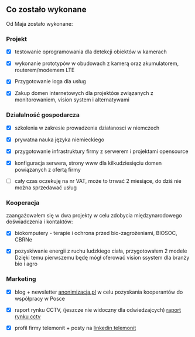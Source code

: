 ## Co zostało wykonane

Od Maja zostało wykonane:

### Projekt
+ [x] testowanie oprogramowania dla detekcji obiektów w kamerach
+ [x] wykonanie prototypów w obudowach z kamerą oraz akumulatorem, routerem/modemem LTE 
+ [x] Przygotowanie loga dla usług
+ [x] Zakup domen internetowych dla projektóœ związanych z monitorowaniem, vision system i alternatywami


### Działalność gospodarcza
+ [x] szkolenia w zakresie prowadzenia działanosci w niemczech
+ [x] prywatna nauka języka niemieckiego
+ [x] przygotowanie infrastruktury firmy z serwerem i projektami opensource
+ [x] konfiguracja serwera, strony www dla kilkudziesięciu domen powiązanych z ofertą firmy 
+ [ ] cały czas oczekuję na nr VAT, może to trrwać 2 miesiące, do dziś nie można sprzedawać usług


### Kooperacja
zaangażowałem się w dwa projekty w celu zdobycia międzynarodowego doświadczenia i kontaktów:
+ [x] biokomputery - terapie i ochrona przed bio-zagrożeniami, BIOSOC, CBRNe 
+ [x] pozyskiwanie energii z ruchu ludzkiego ciała, przygotowałem 2 modele
Dzięki temu pierwszemu będę mógł oferować vision ssystem dla branży bio i agro 


### Marketing

+ [x] blog + newsletter [anonimizacja.pl](http://anonimizacja.pl) w celu pozyskania kooperantów do współpracy w Posce
+ [x] raport rynku CCTV, (jeszcze nie widoczny dla odwiedzajcych) [raport rynku cctv](https://www.teleoperator.info/)
+ [x] profil firmy telemonit +  posty na [linkedin telemonit](https://de.linkedin.com/company/telemonit) 



